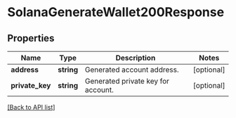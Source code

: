 # SolanaGenerateWallet200Response

## Properties

Name | Type | Description | Notes
------------ | ------------- | ------------- | -------------
**address** | **string** | Generated account address. | [optional]
**private_key** | **string** | Generated private key for account. | [optional]

[[Back to API list]](../../README.md#api-endpoints)
